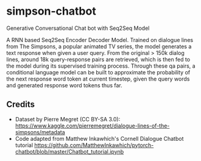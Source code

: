 # simpson-chatbot
Generative Conversational Chat bot with Seq2Seq Model

A RNN based Seq2Seq Encoder Decoder Model. Trained on dialogue lines from The Simpsons, a popular animated TV series, the model generates a text response when given a user query. From the original > 150k dialog lines, around 18k query-response pairs are retrieved, which is then fed to the model during its supervised training process. Through these qa pairs, a conditional language model can be built to approximate the probability of the next response word token at current timestep, given the query words and generated response word tokens thus far.

## Credits
* Dataset by Pierre Megret (CC BY-SA 3.0): https://www.kaggle.com/pierremegret/dialogue-lines-of-the-simpsons/metadata
* Code adapted from Matthew Inkawhich's Cornell Dialogue Chatbot tutorial https://github.com/MatthewInkawhich/pytorch-chatbot/blob/master/Chatbot_tutorial.ipynb
